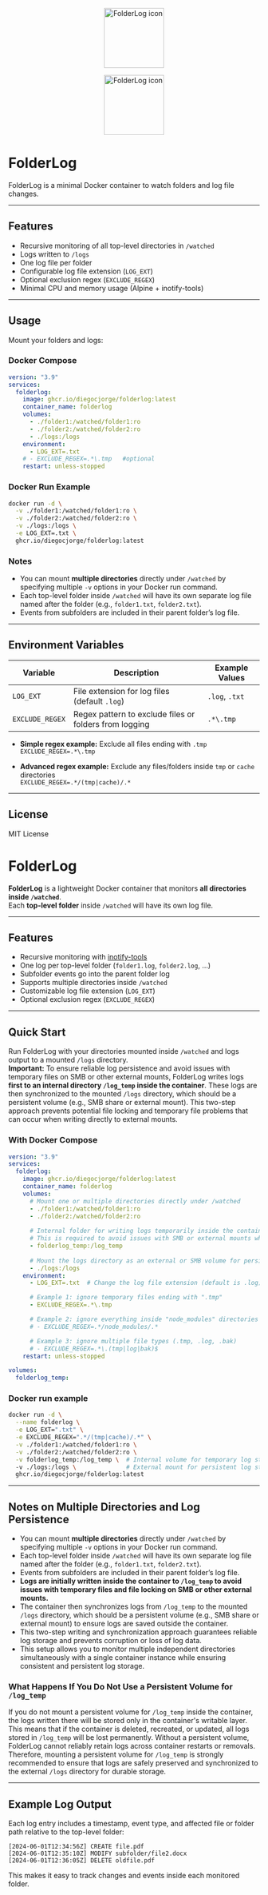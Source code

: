 <p align="center">
  <img src="icon.png" alt="FolderLog icon" width="120"/>
</p>

<p align="center">
  <img src="icon.svg" alt="FolderLog icon" width="120"/>
</p>

# FolderLog

FolderLog is a minimal Docker container to watch folders and log file changes.

---

## Features
- Recursive monitoring of all top-level directories in `/watched`
- Logs written to `/logs`
- One log file per folder
- Configurable log file extension (`LOG_EXT`)
- Optional exclusion regex (`EXCLUDE_REGEX`)
- Minimal CPU and memory usage (Alpine + inotify-tools)

---

## Usage
Mount your folders and logs:

### Docker Compose
```yaml
version: "3.9"
services:
  folderlog:
    image: ghcr.io/diegocjorge/folderlog:latest
    container_name: folderlog
    volumes:
      - ./folder1:/watched/folder1:ro
      - ./folder2:/watched/folder2:ro
      - ./logs:/logs
    environment:
      - LOG_EXT=.txt
    # - EXCLUDE_REGEX=.*\.tmp   #optional
    restart: unless-stopped
```

### Docker Run Example
```bash
docker run -d \
  -v ./folder1:/watched/folder1:ro \
  -v ./folder2:/watched/folder2:ro \
  -v ./logs:/logs \
  -e LOG_EXT=.txt \
  ghcr.io/diegocjorge/folderlog:latest
```

### Notes

* You can mount **multiple directories** directly under `/watched` by specifying multiple `-v` options in your Docker run command.
* Each top-level folder inside `/watched` will have its own separate log file named after the folder (e.g., `folder1.txt`, `folder2.txt`).
* Events from subfolders are included in their parent folder’s log file.

---

## Environment Variables

| Variable      | Description                                  | Example Values                          |
|---------------|----------------------------------------------|---------------------------------------|
| `LOG_EXT`     | File extension for log files (default `.log`) | `.log`, `.txt`                        |
| `EXCLUDE_REGEX` | Regex pattern to exclude files or folders from logging | `.*\.tmp`                  |

- **Simple regex example:** Exclude all files ending with `.tmp`  
  `EXCLUDE_REGEX=.*\.tmp`

- **Advanced regex example:** Exclude any files/folders inside `tmp` or `cache` directories  
  `EXCLUDE_REGEX=.*/(tmp|cache)/.*`

---

## License
MIT License











# FolderLog

**FolderLog** is a lightweight Docker container that monitors **all directories inside `/watched`**.  
Each **top-level folder** inside `/watched` will have its own log file.  

---

## Features
- Recursive monitoring with [inotify-tools](https://github.com/inotify-tools/inotify-tools)
- One log per top-level folder (`folder1.log`, `folder2.log`, …)
- Subfolder events go into the parent folder log
- Supports multiple directories inside `/watched`
- Customizable log file extension (`LOG_EXT`)
- Optional exclusion regex (`EXCLUDE_REGEX`)

---

## Quick Start

Run FolderLog with your directories mounted inside `/watched` and logs output to a mounted `/logs` directory.  
**Important:** To ensure reliable log persistence and avoid issues with temporary files on SMB or other external mounts, FolderLog writes logs **first to an internal directory `/log_temp` inside the container**. These logs are then synchronized to the mounted `/logs` directory, which should be a persistent volume (e.g., SMB share or external mount). This two-step approach prevents potential file locking and temporary file problems that can occur when writing directly to external mounts.

### With Docker Compose
```yaml
version: "3.9"
services:
  folderlog:
    image: ghcr.io/diegocjorge/folderlog:latest
    container_name: folderlog
    volumes:
      # Mount one or multiple directories directly under /watched
      - ./folder1:/watched/folder1:ro
      - ./folder2:/watched/folder2:ro
      
      # Internal folder for writing logs temporarily inside the container
      # This is required to avoid issues with SMB or external mounts when writing logs
      - folderlog_temp:/log_temp
      
      # Mount the logs directory as an external or SMB volume for persistent storage
      - ./logs:/logs
    environment:
      - LOG_EXT=.txt  # Change the log file extension (default is .log)

      # Example 1: ignore temporary files ending with ".tmp"
      - EXCLUDE_REGEX=.*\.tmp  

      # Example 2: ignore everything inside "node_modules" directories
      # - EXCLUDE_REGEX=.*/node_modules/.*  

      # Example 3: ignore multiple file types (.tmp, .log, .bak)
      # - EXCLUDE_REGEX=.*\.(tmp|log|bak)$
    restart: unless-stopped

volumes:
  folderlog_temp:
```

### Docker run example
```bash
docker run -d \
  --name folderlog \
  -e LOG_EXT=".txt" \
  -e EXCLUDE_REGEX=".*/(tmp|cache)/.*" \
  -v ./folder1:/watched/folder1:ro \
  -v ./folder2:/watched/folder2:ro \
  -v folderlog_temp:/log_temp \  # Internal volume for temporary log storage to ensure reliable writes
  -v ./logs:/logs \              # External mount for persistent log storage
  ghcr.io/diegocjorge/folderlog:latest
```

---

## Notes on Multiple Directories and Log Persistence

- You can mount **multiple directories** directly under `/watched` by specifying multiple `-v` options in your Docker run command.
- Each top-level folder inside `/watched` will have its own separate log file named after the folder (e.g., `folder1.txt`, `folder2.txt`).
- Events from subfolders are included in their parent folder’s log file.
- **Logs are initially written inside the container to `/log_temp` to avoid issues with temporary files and file locking on SMB or other external mounts.**
- The container then synchronizes logs from `/log_temp` to the mounted `/logs` directory, which should be a persistent volume (e.g., SMB share or external mount) to ensure logs are saved outside the container.
- This two-step writing and synchronization approach guarantees reliable log storage and prevents corruption or loss of log data.
- This setup allows you to monitor multiple independent directories simultaneously with a single container instance while ensuring consistent and persistent log storage.

### What Happens If You Do Not Use a Persistent Volume for `/log_temp`

If you do not mount a persistent volume for `/log_temp` inside the container, the logs written there will be stored only in the container's writable layer. This means that if the container is deleted, recreated, or updated, all logs stored in `/log_temp` will be lost permanently. Without a persistent volume, FolderLog cannot reliably retain logs across container restarts or removals. Therefore, mounting a persistent volume for `/log_temp` is strongly recommended to ensure that logs are safely preserved and synchronized to the external `/logs` directory for durable storage.

---

## Example Log Output

Each log entry includes a timestamp, event type, and affected file or folder path relative to the top-level folder:

```
[2024-06-01T12:34:56Z] CREATE file.pdf
[2024-06-01T12:35:10Z] MODIFY subfolder/file2.docx
[2024-06-01T12:36:05Z] DELETE oldfile.pdf
```

This makes it easy to track changes and events inside each monitored folder.

